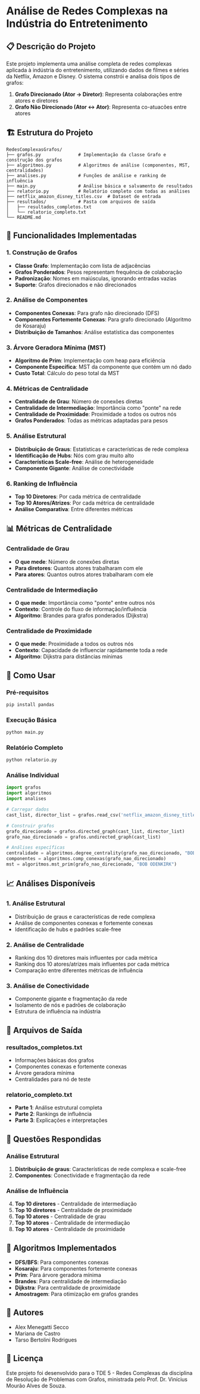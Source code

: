 ﻿# Análise de Redes Complexas na Indústria do Entretenimento

## 📋 Descrição do Projeto

Este projeto implementa uma análise completa de redes complexas aplicada à indústria do entretenimento, utilizando dados de filmes e séries da Netflix, Amazon e Disney. O sistema constrói e analisa dois tipos de grafos:

1. **Grafo Direcionado (Ator → Diretor)**: Representa colaborações entre atores e diretores
2. **Grafo Não Direcionado (Ator ↔ Ator)**: Representa co-atuacões entre atores

## 🏗️ Estrutura do Projeto

```
RedesComplexasGrafos/
├── grafos.py              # Implementação da classe Grafo e construção dos grafos
├── algoritmos.py          # Algoritmos de análise (componentes, MST, centralidades)
├── analises.py            # Funções de análise e ranking de influência
├── main.py                # Análise básica e salvamento de resultados
├── relatorio.py           # Relatório completo com todas as análises
├── netflix_amazon_disney_titles.csv  # Dataset de entrada
├── resultados/            # Pasta com arquivos de saída
│   ├── resultados_completos.txt
│   └── relatorio_completo.txt
└── README.md
```

## 🚀 Funcionalidades Implementadas

### 1. Construção de Grafos
- **Classe Grafo**: Implementação com lista de adjacências
- **Grafos Ponderados**: Pesos representam frequência de colaboração
- **Padronização**: Nomes em maiúsculas, ignorando entradas vazias
- **Suporte**: Grafos direcionados e não direcionados

### 2. Análise de Componentes
- **Componentes Conexas**: Para grafo não direcionado (DFS)
- **Componentes Fortemente Conexas**: Para grafo direcionado (Algoritmo de Kosaraju)
- **Distribuição de Tamanhos**: Análise estatística das componentes

### 3. Árvore Geradora Mínima (MST)
- **Algoritmo de Prim**: Implementação com heap para eficiência
- **Componente Específica**: MST da componente que contém um nó dado
- **Custo Total**: Cálculo do peso total da MST

### 4. Métricas de Centralidade
- **Centralidade de Grau**: Número de conexões diretas
- **Centralidade de Intermediação**: Importância como "ponte" na rede
- **Centralidade de Proximidade**: Proximidade a todos os outros nós
- **Grafos Ponderados**: Todas as métricas adaptadas para pesos

### 5. Análise Estrutural
- **Distribuição de Graus**: Estatísticas e características de rede complexa
- **Identificação de Hubs**: Nós com grau muito alto
- **Características Scale-free**: Análise de heterogeneidade
- **Componente Gigante**: Análise de conectividade

### 6. Ranking de Influência
- **Top 10 Diretores**: Por cada métrica de centralidade
- **Top 10 Atores/Atrizes**: Por cada métrica de centralidade
- **Análise Comparativa**: Entre diferentes métricas

## 📊 Métricas de Centralidade

### Centralidade de Grau
- **O que mede**: Número de conexões diretas
- **Para diretores**: Quantos atores trabalharam com ele
- **Para atores**: Quantos outros atores trabalharam com ele

### Centralidade de Intermediação
- **O que mede**: Importância como "ponte" entre outros nós
- **Contexto**: Controle do fluxo de informação/influência
- **Algoritmo**: Brandes para grafos ponderados (Dijkstra)

### Centralidade de Proximidade
- **O que mede**: Proximidade a todos os outros nós
- **Contexto**: Capacidade de influenciar rapidamente toda a rede
- **Algoritmo**: Dijkstra para distâncias mínimas

## 🔧 Como Usar

### Pré-requisitos
```bash
pip install pandas
```

### Execução Básica
```bash
python main.py
```

### Relatório Completo
```bash
python relatorio.py
```

### Análise Individual
```python
import grafos
import algoritmos
import analises

# Carregar dados
cast_list, director_list = grafos.read_csv('netflix_amazon_disney_titles.csv')

# Construir grafos
grafo_direcionado = grafos.directed_graph(cast_list, director_list)
grafo_nao_direcionado = grafos.undirected_graph(cast_list)

# Análises específicas
centralidade = algoritmos.degree_centrality(grafo_nao_direcionado, "BOB ODENKIRK")
componentes = algoritmos.comp_conexas(grafo_nao_direcionado)
mst = algoritmos.mst_prim(grafo_nao_direcionado, "BOB ODENKIRK")
```

## 📈 Análises Disponíveis

### 1. Análise Estrutural
- Distribuição de graus e características de rede complexa
- Análise de componentes conexas e fortemente conexas
- Identificação de hubs e padrões scale-free

### 2. Análise de Centralidade
- Ranking dos 10 diretores mais influentes por cada métrica
- Ranking dos 10 atores/atrizes mais influentes por cada métrica
- Comparação entre diferentes métricas de influência

### 3. Análise de Conectividade
- Componente gigante e fragmentação da rede
- Isolamento de nós e padrões de colaboração
- Estrutura de influência na indústria

## 📁 Arquivos de Saída

### resultados_completos.txt
- Informações básicas dos grafos
- Componentes conexas e fortemente conexas
- Árvore geradora mínima
- Centralidades para nó de teste

### relatorio_completo.txt
- **Parte 1**: Análise estrutural completa
- **Parte 2**: Rankings de influência
- **Parte 3**: Explicações e interpretações

## 🎯 Questões Respondidas

### Análise Estrutural
1. **Distribuição de graus**: Características de rede complexa e scale-free
2. **Componentes**: Conectividade e fragmentação da rede

### Análise de Influência
4. **Top 10 diretores** - Centralidade de intermediação
5. **Top 10 diretores** - Centralidade de proximidade
6. **Top 10 atores** - Centralidade de grau
7. **Top 10 atores** - Centralidade de intermediação
8. **Top 10 atores** - Centralidade de proximidade

## 🔬 Algoritmos Implementados

- **DFS/BFS**: Para componentes conexas
- **Kosaraju**: Para componentes fortemente conexas
- **Prim**: Para árvore geradora mínima
- **Brandes**: Para centralidade de intermediação
- **Dijkstra**: Para centralidade de proximidade
- **Amostragem**: Para otimização em grafos grandes

## 👥 Autores

- Alex Menegatti Secco
- Mariana de Castro
- Tarso Bertolini Rodrigues

## 📝 Licença

Este projeto foi desenvolvido para o TDE 5 - Redes Complexas da disciplina de Resolução de Problemas com Grafos, ministrada pelo Prof. Dr. Vinícius Mourão Alves de Souza.
